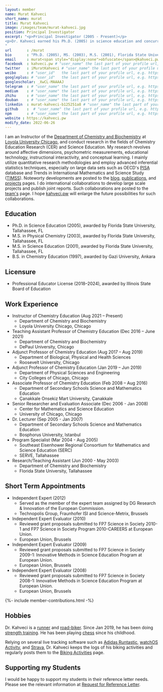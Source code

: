 ```yaml
---
layout: member
name: Murat Kahveci
short_name: murat
title: Murat Kahveci
image: /images/team/murat-kahveci.jpg
position: Principal Investigator
excerpt: "<p>Principal Investigator (2005 - Present)</p>
<p>Dr. Kahveci earned his Ph.D. (2005) in science education and concurrent M.S. degrees in physical chemistry (2003) and science education (2001) from Florida State University.</p>
"
url       : /murat
bio       : "Ph.D. (2005), MS. (2003), M.S. (2001), Florida State University, Tallahassee, FL."
email     : murat<span style="display:none">obfuscate</span>@kahveci.pw
facebook  : kahveci.pw # "user_name" the last part of your profile url, e.g. https://www.facebook.com/user_name
twitter   : iMuratKahveci # "user_name" the last part of your profile url, e.g. https://twitter.com/user_name
weibo     : # "user_id"   the last part of your profile url, e.g. https://www.weibo.com/user_id/profile?...
googleplus: # "user_id"   the last part of your profile url, e.g. https://plus.google.com/u/0/user_id
googlescholar: _XwCL-MAAAAJ
telegram  : # "user_name" the last part of your profile url, e.g. https://t.me/user_name
medium    : # "user_name" the last part of your profile url, e.g. https://medium.com/user_name
zhihu     : # "user_name" the last part of your profile url, e.g. https://www.zhihu.com/people/user_name
douban    : # "user_name" the last part of your profile url, e.g. https://www.douban.com/people/user_name
linkedin  : murat-kahveci-b125251a8 # "user_name" the last part of your profile url, e.g. https://www.linkedin.com/in/user_name
github    :  # "user_name" the last part of your profile url, e.g. https://github.com/user_name
npm       : # "user_name" the last part of your profile url, e.g. https://www.npmjs.com/~user_name
website : https://kahveci.pw
modify_date: 2022-06-26  
---
```


I am an Instructor of the <a class="off" href="https://www.luc.edu/chemistry/">Department of Chemistry and Biochemistry</a> at <a class="off" href="https://www.luc.edu/">Loyola University Chicago</a>, and conduct research in the fields of Chemistry Education Research (CER) and Science Education. My research revolves around affective dimensions, psychometric measurements, educational technology, instructional interactivity, and conceptual learning. I mainly utilize quantitative research methodologies and employ advanced inferential statistics techniques, especially on large data sets such as OECD's [PISA](https://www.oecd.org/pisa/data/) database and Trends in International Mathematics and Science Study ([TIMSS](https://timssandpirls.bc.edu/timss-landing.html)). Noteworty developments are posted to the [blog](/archive), [publications](/publications), and [projects](/projects) pages. I do international collaborations to develop large scale projects and publish joint reports. Such collaborations are posted to the [team's](/team) page. I hope [kahveci.pw](/) will enlarge the future possibilities for such collaborations.

## Education

* Ph.D. in Science Education (2005), awarded by Florida State University, Tallahassee, FL
* M.S. in Physical Chemistry (2003), awarded by Florida State University, Tallahassee, FL
* M.S. in Science Education (2001), awarded by Florida State University, Tallahassee, FL
* B.S. in Chemistry Education (1997), awarded by Gazi University, Ankara

## Licensure

* Professional Educator License (2018–2024), awarded by Illinois State Board of Education

## Work Experience

* Instructor of Chemistry Education (Aug 2021 – Present)
  * Department of Chemistry and Biochemistry
  * Loyola University Chicago, Chicago
* Teaching Assistant Professor of Chemistry Education (Dec 2016 – June 2021)
  * Department of Chemistry and Biochemistry
  * DePaul University, Chicago
* Adjunct Professor of Chemistry Education (Aug 2017 – Aug 2019)
  * Department of Biological, Physical and Health Sciences
  * Roosevelt University, Chicago
* Adjunct Professor of Chemistry Education (Jan 2019 – Jun 2019)
  * Department of Physical Sciences and Engineering
  * City Colleges of Chicago, Chicago  
* Associate Professor of Chemistry Education (Feb 2008 – Aug 2016)
  * Department of Secondary Schools Science and Mathematics Education
  * Çanakkale Onsekiz Mart University, Çanakkale
* Senior Researcher and Evaluation Associate (Dec 2006 - Jan 2008)
  * Center for Mathematics and Science Education
  * University of Chicago, Chicago
* Dr. Lecturer (Sep 2005 - Jan 2007)
  * Department of Secondary Schools Science and Mathematics Education
  * Bosphorus University, Istanbul
* Program Specialist (Mar 2004 - Aug 2005)
  * Southeast Eisenhower Regional Consortium for Mathematics and Science Education (SERC)
  * SERVE, Tallahassee
* Research/Teaching Assistant (Jun 2000 - May 2003)
  * Department of Chemistry and Biochemistry
  * Florida State University, Tallahassee

## Short Term Appointments

* Independent Expert (2012)
  * Served as the member of the expert team assigned by DG Research & Innovation of the European Commission.
  * Technopolis Group, Fraunhofer ISI and Science-Metrix, Brussels
* Independent Expert Evaluator (2010)
  * Reviewed grant proposals submitted to FP7 Science in Society 2010-1 and FP7 Science in Society Program 2010-CAREERS at European Union.
  * European Union, Brussels
* Independent Expert Evaluator (2009)
  * Reviewed grant proposals submitted to FP7 Science in Society 2009-1: Innovative Methods in Science Education Program at European Union.
  * European Union, Brussels
* Independent Expert Evaluator (2008)
  * Reviewed grant proposals submitted to FP7 Science in Society 2008-1: Innovative Methods in Science Education Program at European Union.
  * European Union, Brussels 

{%- include member-contributions.html -%}


## Hobbies

Dr. Kahveci is a [runner](https://twitter.com/iMuratKahveci/status/660367394221768704) and [road-biker](https://twitter.com/iMuratKahveci/status/1267517868167626752/photo/1). Since Jan 2019, he has been doing [strength training](https://twitter.com/iMuratKahveci/status/1105646512334344192). He has been playing [chess](https://www.chess.com/member/affectivechess) since his childhood.

Relying on several live tracking software such as [Adidas Runtastic](https://www.google.com/url?sa=t&rct=j&q=&esrc=s&source=web&cd=&cad=rja&uact=8&ved=2ahUKEwiL4LnZoJvqAhVBJ80KHTzxAvsQFjAAegQIDhAC&url=https%3A%2F%2Fwww.runtastic.com%2F&usg=AOvVaw3wAwVH-eMwu1G_pCsk6SlB), [watchOS Activity](https://apps.apple.com/us/app/activity/id1208224953), and [Strava](https://www.strava.com/), Dr. Kahveci keeps the logs of his biking activities and regularly posts them to the [Biking Activities](/biking) page.

## Supporting my Students

I would be happy to support my students in their reference letter needs. Please see the relevant information at [Request for Reference Letter](/xxz).